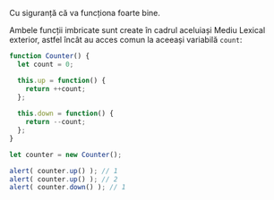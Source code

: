 
Cu siguranță că va funcționa foarte bine.

Ambele funcții imbricate sunt create în cadrul aceluiași Mediu Lexical exterior, astfel încât au acces comun la aceeași variabilă `count`:

```js run
function Counter() {
  let count = 0;

  this.up = function() {
    return ++count;
  };
  
  this.down = function() {
    return --count;
  };
}

let counter = new Counter();

alert( counter.up() ); // 1
alert( counter.up() ); // 2
alert( counter.down() ); // 1
```
